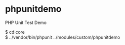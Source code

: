 # phpunitdemo
PHP Unit Test Demo

$ cd core <br>
$ ../vendor/bin/phpunit ../modules/custom/phpunitdemo

